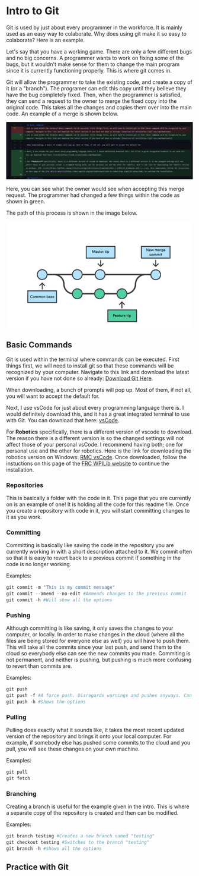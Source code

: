 # Intro to Git
Git is used by just about every programmer in the workforce. It is mainly used as an easy way to colaborate. Why does using git make it so easy to colaborate? Here is an example.

Let's say that you have a working game. There are only a few different bugs and no big concerns. A programmer wants to work on fixing some of the bugs, but it wouldn't make sense for them to change the main program since it is currently functioning properly. This is where git comes in. 

Git will allow the programmer to take the existing code, and create a copy of it (or a "branch"). The programer can edit this copy until they believe they have the bug completely fixed. Then, when the programmer is satisfied, they can send a request to the owner to merge the fixed copy into the original code. This takes all the changes and copies them over into the main code. An example of a merge is shown below. 

![Merge changes](images/merge_changes.png)

Here, you can see what the owner would see when accepting this merge request. The programmer had changed a few things within the code as shown in green.

The path of this process is shown in the image below.

![Branch path](images/branch.png)

## Basic Commands
Git is used within the terminal where commands can be executed. First things first, we will need to install git so that these commands will be recognized by your computer. Navigate to this link and download the latest version if you have not done so already: [Download Git Here](https://git-scm.com/downloads).

When downloading, a bunch of prompts will pop up. Most of them, if not all, you will want to accept the default for.

Next, I use vsCode for just about every programming language there is. I would definitely download this, and it has a great integrated terminal to use with Git. You can download that here: [vsCode](https://code.visualstudio.com/download).

For **Robotics** specifically, there is a different version of vscode to download. The reason there is a different version is so the changed settings will not affect those of your personal vsCode. I recommend having both; one for personal use and the other for robotics. Here is the link for downloading the robotics version on Windows: [RMC vsCode](https://github.com/wpilibsuite/allwpilib/releases/download/v2021.3.1/WPILib_Windows64-2021.3.1.iso). Once downloaded, follow the instuctions on this page of the [FRC WPILib website](https://docs.wpilib.org/en/stable/docs/zero-to-robot/step-2/wpilib-setup.html) to continue the installation.

### Repositories
This is basically a folder with the code in it. This page that you are currently on is an example of one! It is holding all the code for this readme file. Once you create a repository with code in it, you will start committing changes to it as you work.

### Committing
Committing is basically like saving the code in the repository you are currently working in with a short description attached to it. We commit often so that it is easy to revert back to a previous commit if something in the code is no longer working. 

Examples:
```python
git commit -m "This is my commit message"
git commit --amend --no-edit #Ammends changes to the previous commit
git commit -h #Will show all the options
```

### Pushing
Although committing is like saving, it only saves the changes to your computer, or locally. In order to make changes in the cloud (where all the files are being stored for everyone else as well) you will have to push them. This will take all the commits since your last push, and send them to the cloud so everybody else can see the new commits you made. Commiting is not permanent, and neither is pushing, but pushing is much more confusing to revert than commits are.

Examples:
```python
git push
git push -f #A force push. Disregards warnings and pushes anyways. Can be dangerous.
git push -h #Shows the options
```

### Pulling
Pulling does exactly what it sounds like, it takes the most recent updated version of the repository and brings it onto your local computer. For example, if somebody else has pushed some commits to the cloud and you pull, you will see these changes on your own machine.

Examples:
```python
git pull
git fetch
```

### Branching
Creating a branch is useful for the example given in the intro. This is where a separate copy of the repository is created and then can be modified.

Examples:
```python
git branch testing #Creates a new branch named "testing"
git checkout testing #Switches to the branch "testing"
git branch -h #Shows all the options
```

## Practice with Git
